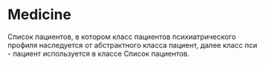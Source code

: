 # Medicine

Список пациентов, в котором класс пациентов психиатрического профиля наследуется от 
абстрактного класса пациент, далее класс пси - пациент используется в классе Cписок пациентов. 

